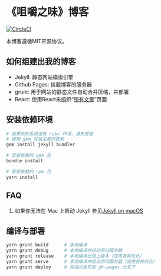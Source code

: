 《咀嚼之味》博客
===========

[![CircleCI](https://circleci.com/gh/zry656565/heaven-blog.svg?style=svg)](https://circleci.com/gh/zry656565/heaven-blog)

本博客遵循MIT开源协议。

## 如何组建出我的博客
- Jekyll: 静态网站模版引擎
- Github Pages: 挂载博客的服务器
- grunt: 用于网站的静态文件自动合并压缩，并部署
- React: 使用React来组织“[所有文章](https://jerryzou.com/all-articles/)”页面

## 安装依赖环境

```bash
# 如果你的系统没有 ruby 环境，请先安装
# 使用 gem 安装主要的依赖
gem install jekyll bundler

# 安装依赖的 gem 包
bundle install

# 安装依赖的 npm 包
yarn install
```

## FAQ

1. 如果你无法在 Mac 上启动 Jekyll 参见[Jekyll on macOS](https://jekyllrb.com/docs/installation/macos/)

## 编译与部署

```bash
yarn grunt build      # 本地编译
yarn grunt debug      # 本地编译并启动测试服务器
yarn grunt release    # 本地编译出线上版本（应用各种优化）
yarn grunt serve      # 本地编译并启动测试服务器（应用各种优化）
yarn grunt deploy     # 将站点发布到 gh-pages 分支下
```
